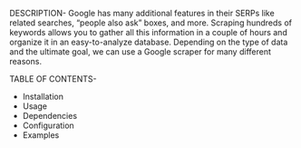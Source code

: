 DESCRIPTION-
Google has many additional features in their SERPs like related searches, “people also ask” boxes, and more. Scraping hundreds of keywords allows you to gather all this information in a 
couple of hours and organize it in an easy-to-analyze database.
Depending on the type of data and the ultimate goal, we can use a Google scraper for many different reasons.

TABLE OF CONTENTS-
* Installation
* Usage
* Dependencies
* Configuration
* Examples

